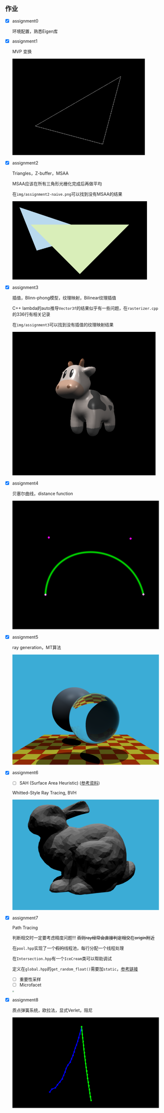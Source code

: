 ## 作业

- [x] assignment0

  环境配置，熟悉Eigen库

- [x] assignment1

  MVP 变换

  <img src="img/assignment1.png" style="zoom: 67%;" />

- [x] assignment2

  Triangles，Z-buffer，MSAA

  MSAA应该在所有三角形光栅化完成后再做平均

  在`img/assignment2-naive.png`可以找到没有MSAA的结果

  <img src="img/assignment2.png" style="zoom:67%;" />

- [x] assignment3

  插值，Blinn-phong模型，纹理映射，Bilinear纹理插值

  C++ lambda的auto推导`Vector3f`的结果似乎有一些问题，在`rasterizer.cpp`的336行有相关记录

  在`img/assignment3`可以找到没有插值的纹理映射结果

  <img src="img/assignment3/texture.png" style="zoom:67%;" />

- [x] assignment4

  贝塞尔曲线，distance function

  <img src="img/assignment4.png" style="zoom:67%;" />

- [x] assignment5

  ray generation，MT算法

  <img src="img/assignment5.png" style="zoom: 50%;" />

- [x] assignment6

  - [ ] SAH (Surface Area Heuristic) ([参考资料](http://15462.courses.cs.cmu.edu/fall2015/lecture/acceleration/slide_024))

  Whitted-Style Ray Tracing, BVH

  <img src="img/assignment6.png" style="zoom: 50%;" />

- [x] assignment7

  Path Tracing

  判断相交时一定要考虑精度问题!!! ~~否则ray经常会直接判定相交在origin附近~~

  在`pool.hpp`实现了一个~~假的~~线程池，每行分配一个线程处理

  在`Intersection.hpp`有一个`IceCream`类可以帮助调试

  定义在`global.hpp`的`get_random_float()`需要加`static`，[参考链接](https://zhuanlan.zhihu.com/p/20119162)

  - [ ] 重要性采样
  - [ ] Microfacet

  <img src="img/assignment7.png" style="zoom: 33%;" />

- [x] assignment8

  质点弹簧系统，欧拉法，显式Verlet，阻尼

  <img src="img/assignment8.png" style="zoom:67%;" />